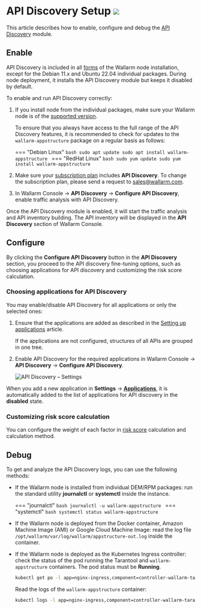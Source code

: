 # API Discovery Setup <a href="../../about-wallarm/subscription-plans/#waap-and-advanced-api-security"><img src="../../images/api-security-tag.svg" style="border: none;"></a>

This article describes how to enable, configure and debug the [API Discovery](overview.md) module.

## Enable

API Discovery is included in all [forms](../installation/supported-deployment-options.md) of the Wallarm node installation, except for the Debian 11.x and Ubuntu 22.04 individual packages. During node deployment, it installs the API Discovery module but keeps it disabled by default.

To enable and run API Discovery correctly:

1. If you install node from the individual packages, make sure your Wallarm node is of the [supported version](../updating-migrating/versioning-policy.md#version-list).

    To ensure that you always have access to the full range of the API Discovery features, it is recommended to check for updates to the `wallarm-appstructure` package on a regular basis as follows:


    === "Debian Linux"
        ```bash
        sudo apt update
        sudo apt install wallarm-appstructure
        ```
    === "RedHat Linux"
        ```bash
        sudo yum update
        sudo yum install wallarm-appstructure
        ```
1. Make sure your [subscription plan](../about-wallarm/subscription-plans.md#subscription-plans) includes **API Discovery**. To change the subscription plan, please send a request to [sales@wallarm.com](mailto:sales@wallarm.com).
1. In Wallarm Console → **API Discovery** → **Configure API Discovery**, enable traffic analysis with API Discovery.

Once the API Discovery module is enabled, it will start the traffic analysis and API inventory building. The API inventory will be displayed in the **API Discovery** section of Wallarm Console.

## Configure

By clicking the **Configure API Discovery** button in the **API Discovery** section, you proceed to the API discovery fine-tuning options, such as choosing applications for API discovery and customizing the risk score calculation.

### Choosing applications for API Discovery

You may enable/disable API Discovery for all applications or only the selected ones:

1. Ensure that the applications are added as described in the [Setting up applications](../user-guides/settings/applications.md) article.

    If the applications are not configured, structures of all APIs are grouped in one tree.

1. Enable API Discovery for the required applications in Wallarm Console → **API Discovery** → **Configure API Discovery**.

    ![API Discovery – Settings](../images/about-wallarm-waf/api-discovery/api-discovery-settings.png)

When you add a new application in **Settings** → **[Applications](../user-guides/settings/applications.md)**, it is automatically added to the list of applications for API discovery in the **disabled** state.

### Customizing risk score calculation

You can configure the weight of each factor in [risk score](risk-score.md) calculation and calculation method.

## Debug

To get and analyze the API Discovery logs, you can use the following methods:

* If the Wallarm node is installed from individual DEM/RPM packages: run the standard utility **journalctl** or **systemctl** inside the instance.

    === "journalctl"
        ```bash
        journalctl -u wallarm-appstructure
        ```
    === "systemctl"
        ```bash
        systemctl status wallarm-appstructure
        ```
* If the Wallarm node is deployed from the Docker container, Amazon Machine Image (AMI) or Google Cloud Machine Image: read the log file `/opt/wallarm/var/log/wallarm/appstructure-out.log` inside the container.
* If the Wallarm node is deployed as the Kubernetes Ingress controller: check the status of the pod running the Tarantool and `wallarm-appstructure` containers. The pod status must be **Running**.

    ```bash
    kubectl get po -l app=nginx-ingress,component=controller-wallarm-tarantool
    ```

    Read the logs of the `wallarm-appstructure` container:

    ```bash
    kubectl logs -l app=nginx-ingress,component=controller-wallarm-tarantool -c wallarm-appstructure
    ```

